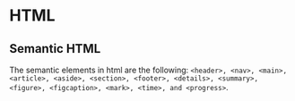 # HTML

## Semantic HTML
The semantic elements in html are the following:  `<header>, <nav>, <main>, <article>, <aside>, <section>, <footer>, <details>, <summary>, <figure>, <figcaption>, <mark>, <time>, and <progress>`.
